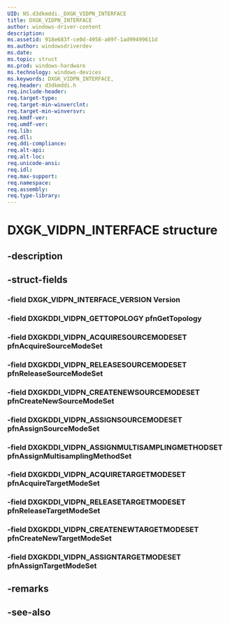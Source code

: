 ```yaml
---
UID: NS.d3dkmddi._DXGK_VIDPN_INTERFACE
title: DXGK_VIDPN_INTERFACE
author: windows-driver-content
description: 
ms.assetid: 918e683f-ce0d-4958-a89f-1ad99499611d
ms.author: windowsdriverdev
ms.date: 
ms.topic: struct
ms.prod: windows-hardware
ms.technology: windows-devices
ms.keywords: DXGK_VIDPN_INTERFACE, 
req.header: d3dkmddi.h
req.include-header:
req.target-type:
req.target-min-winverclnt:
req.target-min-winversvr:
req.kmdf-ver:
req.umdf-ver:
req.lib:
req.dll:
req.ddi-compliance:
req.alt-api:
req.alt-loc:
req.unicode-ansi:
req.idl:
req.max-support:
req.namespace:
req.assembly:
req.type-library:
---
```


# DXGK_VIDPN_INTERFACE structure

## -description



## -struct-fields

### -field DXGK_VIDPN_INTERFACE_VERSION Version			
 	
### -field DXGKDDI_VIDPN_GETTOPOLOGY pfnGetTopology			
 	
### -field DXGKDDI_VIDPN_ACQUIRESOURCEMODESET pfnAcquireSourceModeSet			
 	
### -field DXGKDDI_VIDPN_RELEASESOURCEMODESET pfnReleaseSourceModeSet			
 	
### -field DXGKDDI_VIDPN_CREATENEWSOURCEMODESET pfnCreateNewSourceModeSet			
 	
### -field DXGKDDI_VIDPN_ASSIGNSOURCEMODESET pfnAssignSourceModeSet			
 	
### -field DXGKDDI_VIDPN_ASSIGNMULTISAMPLINGMETHODSET pfnAssignMultisamplingMethodSet			
 	
### -field DXGKDDI_VIDPN_ACQUIRETARGETMODESET pfnAcquireTargetModeSet			
 	
### -field DXGKDDI_VIDPN_RELEASETARGETMODESET pfnReleaseTargetModeSet			
 	
### -field DXGKDDI_VIDPN_CREATENEWTARGETMODESET pfnCreateNewTargetModeSet			
 	
### -field DXGKDDI_VIDPN_ASSIGNTARGETMODESET pfnAssignTargetModeSet			
 	
## -remarks

## -see-also